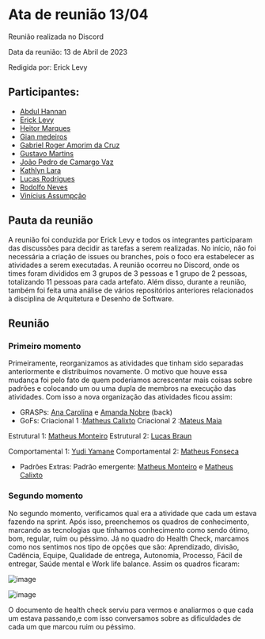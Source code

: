 # Ata de reunião 13/04

Reunião realizada no Discord

Data da reunião: 13 de Abril de 2023

Redigida por: Erick Levy

## Participantes:

- [Abdul Hannan](https://github.com/hannanhunny01)
- [Erick Levy](https://github.com/Ericklevy)
- [Heitor Marques](https://github.com/heitormsb)
- [Gian medeiros](https://github.com/GianMedeiros)
- [Gabriel Roger Amorim da Cruz](https://github.com/GabrielRoger07)
- [Gustavo Martins](https://github.com/gustavomartins-github)
- [João Pedro de Camargo Vaz](https://github.com/JoaoPedro0803)
- [Kathlyn Lara](https://github.com/klmurussi)
- [Lucas Rodrigues](https://github.com/nickby2)
- [Rodolfo Neves](https://github.com/roddas)
- [Vinícius Assumpção](https://github.com/viniman27)


## Pauta da reunião

A reunião foi conduzida por Erick Levy e todos os integrantes participaram das discussões para decidir as tarefas a serem realizadas. No início, não foi necessária a criação de issues ou branches, pois o foco era estabelecer as atividades a serem executadas. A reunião ocorreu no Discord, onde os times foram divididos em 3 grupos de 3 pessoas e 1 grupo de 2 pessoas, totalizando 11 pessoas para cada artefato. Além disso, durante a reunião, também foi feita uma análise de vários repositórios anteriores relacionados à disciplina de Arquitetura e Desenho de Software.

## Reunião

### Primeiro momento

Primeiramente, reorganizamos as atividades que tinham sido separadas anteriormente e distribuímos novamente. O motivo que houve essa mudança foi pelo fato de quem poderiamos acrescentar mais coisas sobre padrões e colocando um ou uma dupla de membros na execução das atividades. Com isso a nova organização das atividades ficou assim:

- GRASPs: [Ana Carolina](https://github.com/AnaCarolinaRodriguesLeite) e [Amanda Nobre](https://github.com/AmandaNbr) (back)
- GoFs: 
Criacional 1 :[Matheus Calixto](https://github.com/matheuscvp)
Criacional 2 :[Mateus Maia](https://github.com/mateusmaiamaia)

Estrutural 1: [Matheus Monteiro](https://github.com/matheusyanmonteiro)
Estrutural 2: [Lucas Braun](https://github.com/lbvx)

Comportamental 1: [Yudi Yamane](https://github.com/yudi-azvd)
Comportamental 2: [Matheus Fonseca](https://github.com/gatotabaco)

- Padrões Extras:
Padrão emergente: [Matheus Monteiro](https://github.com/matheusyanmonteiro) e [Matheus Calixto](https://github.com/matheuscvp)

### Segundo momento

No segundo momento, verificamos qual era a atividade que cada um estava fazendo na sprint. Após isso, preenchemos os quadros de conhecimento, marcando as tecnologias que tínhamos conhecimento como sendo ótimo, bom, regular, ruim ou péssimo. Já no quadro do Health Check, marcamos como nos sentimos nos tipo de opções que são: Aprendizado, divisão, Cadência, Equipe, Qualidade de entrega, Autonomia, Processo, Fácil de entregar, Saúde mental e Work life balance. Assim os quadros ficaram:

![image](https://user-images.githubusercontent.com/49570180/183312346-1674aeb7-8f91-49d7-a4e7-46cd21964756.png)

![image](https://user-images.githubusercontent.com/49570180/183312371-80b25ba0-5b2a-4f79-9d34-85dd7108c87b.png)

O documento de health check serviu para vermos e analiarmos o que cada um estava passando,e com isso conversamos sobre as dificuldades de cada um que marcou ruim ou péssimo.
